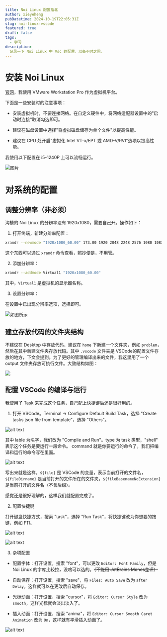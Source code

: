 ```yaml
---
title: Noi Linux 配置指北
author: xieyeheng
pubDatetime: 2024-10-19T22:05:31Z
slug: noi-linux-vscode
featured: true
draft: false
tags:
  - 学习
description:
  记录一下 Noi Linux 中 Vsc 的配置，以备不时之需。
---
```


# 安装 Noi Linux

[官网](https://www.noi.cn/gynoi/jsgz/2021-07-16/732450.shtml)，我使用 VMware Workstation Pro 作为虚拟机平台。

下面是一些安装时的注意事项：

+ 安装虚拟机时，不要连接网络。在自定义硬件中，将网络适配器设置中的"启动时连接"取消勾选即可。

+ 建议在磁盘设置中选择"将虚拟磁盘储存为单个文件"以提高性能。

+ 建议在 CPU 处开启"虚拟化 Intel VT-x/EPT 或 AMD-V/RVI"选项以提高性能。

我使用以下配置在 i5-1240P 上可以流畅运行。

![图片](image-6.png)

# 对系统的配置

## 调整分辨率（非必须）

沟槽的 Noi Linux 的分辨率没有 1920x1080，需要自己开。操作如下：

1. 打开终端，新建分辨率配置：

```bash
xrandr --newmode "1920x1080_60.00" 173.00 1920 2048 2248 2576 1080 1083 1088 1120 -hsync +vsync
```

这个东西可以通过 `xrandr` 命令查看，照抄便是，不用管。

2. 添加分辨率：

```bash
xrandr --addmode Virtual1 "1920x1080_60.00"
```

其中，`Virtual1` 是虚拟机的显示器名称。

3. 设置分辨率：

在设置中已出现分辨率选项，选择即可。

![如图所示](image-7.png)

## 建立存放代码的文件夹结构

不建议在 Desktop 中存放代码，建议在 `home` 下新建一个文件夹，例如 `problem`，然后在其中新建文件夹存放代码。其中 `.vscode` 文件夹是 VSCode的配置文件存放的地方，下文会提到。为了更好的管理编译出来的文件，我这里用了一个 output 文件夹存放可执行文件。大致结构如图：

![](image-8.png)

## 配置 VSCode 的编译与运行

我使用了 Task 来完成这个任务，自己配上快捷键后还是很好用的。

1. 打开 VSCode。Terminal -> Configure Default Build Task，选择 "Create tasks.json file from template"，选择 "Others"。

![alt text](image-9.png)

其中 lable 为名字，我们改为 "Complie and Run"。type 为 task 类型，"shell" 表示这个任务是要运行一段命令。 command 就是你要运行的命令了，我们把编译和运行的命令写在里面。

![alt text](image-10.png)

写出来就是这样。`${file}` 是 VSCode 的变量，表示当前打开的文件名，`${fileDirname}` 是当前打开的文件所在的文件夹，`${fileBasenameNoExtension}` 是当前打开的文件名（不含后缀）。

感觉还是很好理解的，这样我们就配置完成了。

2. 配置快捷键

打开键盘快捷方式，搜索 "task"，选择 "Run Task"，将快捷键改为你想要的按键，例如 F11。

![alt text](image-11.png)

![alt text](image-12.png)

3. 杂项配置

+ 配置字体：打开设置，搜索 "font"，可以更改 `Editor: Font Family`，但是 Noi Linux 的字库比较拉，没啥可以选的。~~（不能用 JetBrains Monos差评）~~

+ 自动保存：打开设置，搜索 "save"，将 `Files: Auto Save` 改为 `after Delay`。这样就可以在更改后自动保存。

+ 光标动画：打开设置，搜索 "cursor"，将 `Editor: Cursor Style` 改为 `smooth`，这样光标就会淡出淡入了。

+ 插入动画：打开设置，搜索 "anima"，将 `Editor: Cursor Smooth Caret Animation` 改为 `On`，这样就有平滑插入动画了。

![alt text](202410192248-1.gif)
